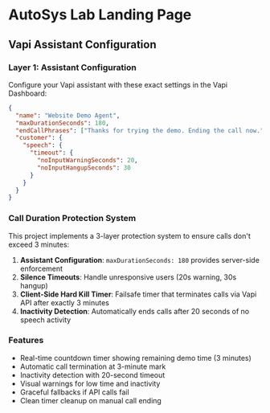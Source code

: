 # AutoSys Lab Landing Page

## Vapi Assistant Configuration

### Layer 1: Assistant Configuration
Configure your Vapi assistant with these exact settings in the Vapi Dashboard:

```json
{
  "name": "Website Demo Agent", 
  "maxDurationSeconds": 180,
  "endCallPhrases": ["Thanks for trying the demo. Ending the call now."],
  "customer": {
    "speech": {
      "timeout": {
        "noInputWarningSeconds": 20,
        "noInputHangupSeconds": 30
      }
    }
  }
}
```

### Call Duration Protection System
This project implements a 3-layer protection system to ensure calls don't exceed 3 minutes:

1. **Assistant Configuration**: `maxDurationSeconds: 180` provides server-side enforcement
2. **Silence Timeouts**: Handle unresponsive users (20s warning, 30s hangup)  
3. **Client-Side Hard Kill Timer**: Failsafe timer that terminates calls via Vapi API after exactly 3 minutes
4. **Inactivity Detection**: Automatically ends calls after 20 seconds of no speech activity

### Features
- Real-time countdown timer showing remaining demo time (3 minutes)
- Automatic call termination at 3-minute mark
- Inactivity detection with 20-second timeout
- Visual warnings for low time and inactivity
- Graceful fallbacks if API calls fail
- Clean timer cleanup on manual call ending
